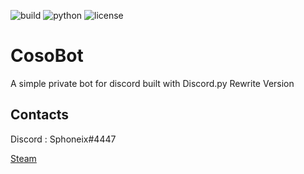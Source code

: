 ![build](https://travis-ci.com/sphoneix22/CosoBot.svg?branch=master)
![python](https://img.shields.io/badge/python-3.6%2C_3.7-blue.svg)
![license](https://img.shields.io/github/license/mashape/apistatus.svg)

# CosoBot
A simple private bot for discord built with Discord.py Rewrite Version
## Contacts
Discord : Sphoneix#4447


[Steam]("www.steamcommunity.com/id/sphoneix")
